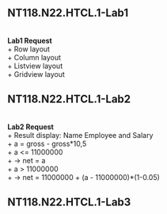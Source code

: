 <h2>NT118.N22.HTCL.1-Lab1</h2></br>
<b>Lab1 Request</b></br>
+ Row layout</br>
+ Column layout</br>
+ Listview layout</br>
+ Gridview layout</br>
<h2>NT118.N22.HTCL.1-Lab2</h2></br>
<b>Lab2 Request</b></br>
+ Result display: Name Employee and Salary</br>
+ a = gross - gross*10,5</br>
+ a <= 11000000</br>
+ -> net = a</br>
+ a > 11000000</br>
+ -> net = 11000000 + (a - 11000000)*(1-0.05)</br>
<h2>NT118.N22.HTCL.1-Lab3</h2></br>
